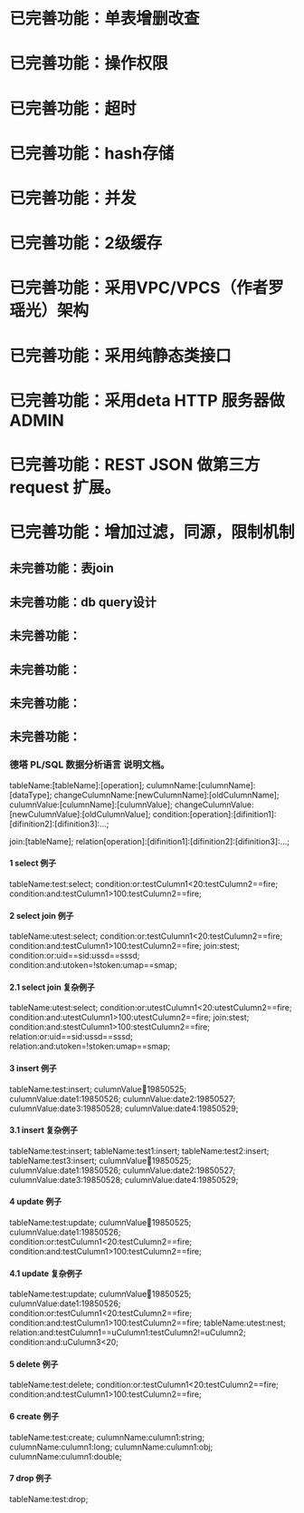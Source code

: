 # 已完善功能：单表增删改查
# 已完善功能：操作权限
# 已完善功能：超时
# 已完善功能：hash存储
# 已完善功能：并发
# 已完善功能：2级缓存
# 已完善功能：采用VPC/VPCS（作者罗瑶光）架构
# 已完善功能：采用纯静态类接口
# 已完善功能：采用deta HTTP 服务器做 ADMIN
# 已完善功能：REST JSON 做第三方 request 扩展。
# 已完善功能：增加过滤，同源，限制机制

## 未完善功能：表join
## 未完善功能：db query设计
## 未完善功能：
## 未完善功能：
## 未完善功能：
## 未完善功能：

### 德塔 PL/SQL 数据分析语言 说明文档。

tableName:[tableName]:[operation];
culumnName:[culumnName]:[dataType];
changeCulumnName:[newCulumnName]:[oldCulumnName];
culumnValue:[culumnName]:[culumnValue];
changeCulumnValue:[newCulumnValue]:[oldCulumnValue];
condition:[operation]:[difinition1]:[difinition2]:[difinition3]:...;

join:[tableName];
relation[operation]:[difinition1]:[difinition2]:[difinition3]:...;

#### 1 select 例子
tableName:test:select;
condition:or:testCulumn1<20:testCulumn2==fire;
condition:and:testCulumn1>100:testCulumn2==fire;

#### 2 select join 例子
tableName:utest:select;
condition:or:testCulumn1<20:testCulumn2==fire;
condition:and:testCulumn1>100:testCulumn2==fire;
join:stest;
condition:or:uid==sid:ussd==sssd;
condition:and:utoken=!stoken:umap==smap;

#### 2.1 select join 复杂例子
tableName:utest:select;
condition:or:utestCulumn1<20:utestCulumn2==fire;
condition:and:utestCulumn1>100:utestCulumn2==fire;
join:stest;
condition:and:stestCulumn1>100:stestCulumn2==fire;
relation:or:uid==sid:ussd==sssd;
relation:and:utoken=!stoken:umap==smap;

#### 3 insert 例子
tableName:test:insert;
culumnValue:date:19850525;
culumnValue:date1:19850526;
culumnValue:date2:19850527;
culumnValue:date3:19850528;
culumnValue:date4:19850529;

#### 3.1 insert 复杂例子
tableName:test:insert;
tableName:test1:insert;
tableName:test2:insert;
tableName:test3:insert;
culumnValue:date:19850525;
culumnValue:date1:19850526;
culumnValue:date2:19850527;
culumnValue:date3:19850528;
culumnValue:date4:19850529;


#### 4 update 例子
tableName:test:update;
culumnValue:date:19850525;
culumnValue:date1:19850526;
condition:or:testCulumn1<20:testCulumn2==fire;
condition:and:testCulumn1>100:testCulumn2==fire;

#### 4.1 update 复杂例子
tableName:test:update;
culumnValue:date:19850525;
culumnValue:date1:19850526;
condition:or:testCulumn1<20:testCulumn2==fire;
condition:and:testCulumn1>100:testCulumn2==fire;
tableName:utest:nest;
relation:and:testCulumn1==uCulumn1:testCulumn2!=uCulumn2;
condition:and:uCulumn3<20;


#### 5 delete 例子
tableName:test:delete;
condition:or:testCulumn1<20:testCulumn2==fire;
condition:and:testCulumn1>100:testCulumn2==fire;

#### 6 create 例子
tableName:test:create;
culumnName:culumn1:string;
culumnName:culumn1:long;
culumnName:culumn1:obj;
culumnName:culumn1:double;

#### 7 drop 例子
tableName:test:drop;




